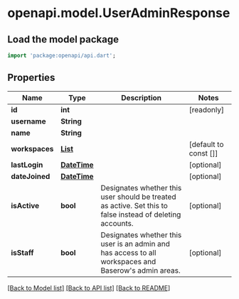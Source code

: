 # openapi.model.UserAdminResponse

## Load the model package
```dart
import 'package:openapi/api.dart';
```

## Properties
Name | Type | Description | Notes
------------ | ------------- | ------------- | -------------
**id** | **int** |  | [readonly] 
**username** | **String** |  | 
**name** | **String** |  | 
**workspaces** | [**List<UserAdminWorkspaces>**](UserAdminWorkspaces.md) |  | [default to const []]
**lastLogin** | [**DateTime**](DateTime.md) |  | [optional] 
**dateJoined** | [**DateTime**](DateTime.md) |  | [optional] 
**isActive** | **bool** | Designates whether this user should be treated as active. Set this to false instead of deleting accounts. | [optional] 
**isStaff** | **bool** | Designates whether this user is an admin and has access to all workspaces and Baserow's admin areas.  | [optional] 

[[Back to Model list]](../README.md#documentation-for-models) [[Back to API list]](../README.md#documentation-for-api-endpoints) [[Back to README]](../README.md)


